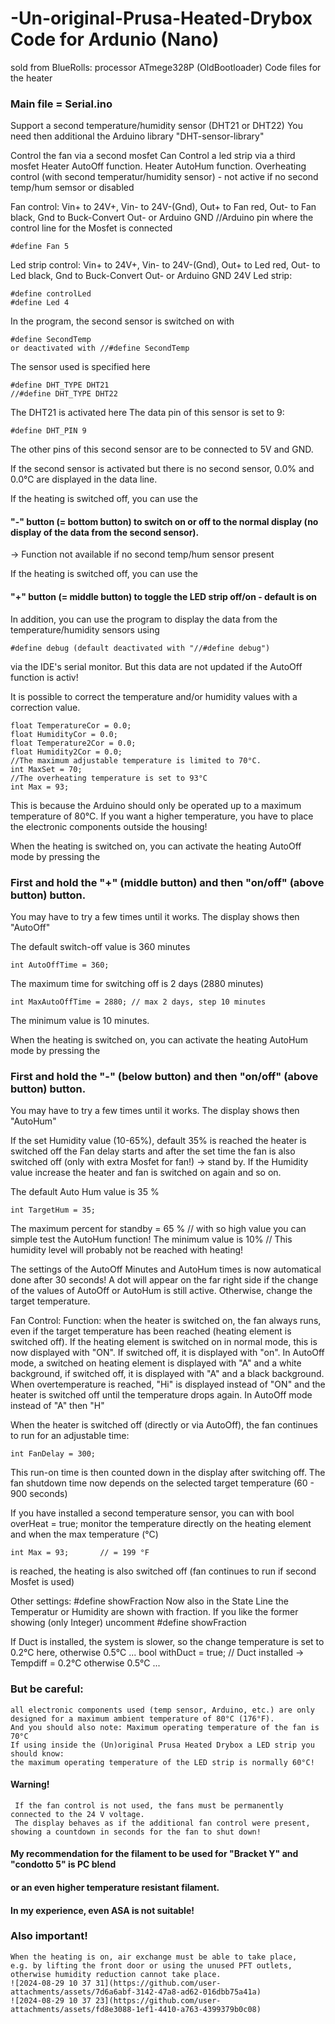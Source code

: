 # -Un-original-Prusa-Heated-Drybox Code for Ardunio (Nano) 
sold from BlueRolls: processor ATmege328P (OldBootloader)
Code files for the heater 

### Main file = Serial.ino


Support a second temperature/humidity sensor (DHT21 or DHT22)
You need then additional the Arduino library "DHT-sensor-library"

Control the fan via a second mosfet
Can Control a led strip via a third mosfet
Heater AutoOff function.
Heater AutoHum function.
Overheating control (with second temperatur/humidity sensor) - not active if no second temp/hum semsor or disabled

Fan control: Vin+ to 24V+, Vin- to 24V-(Gnd), Out+ to Fan red, Out- to Fan black, Gnd to Buck-Convert Out- or Arduino GND
//Arduino pin where the control line for the Mosfet is connected
```
#define Fan 5
```
Led strip control: Vin+ to 24V+, Vin- to 24V-(Gnd), Out+ to Led red, Out- to Led black, Gnd to Buck-Convert Out- or Arduino GND
24V Led strip:
```
#define controlLed
#define Led 4
```
In the program, the second sensor is switched on with
```
#define SecondTemp
or deactivated with //#define SecondTemp
```
The sensor used is specified here
```
#define DHT_TYPE DHT21
//#define DHT_TYPE DHT22
```
The DHT21 is activated here
The data pin of this sensor is set to 9:
```
#define DHT_PIN 9
```
The other pins of this second sensor are to be connected to 5V and GND.

If the second sensor is activated but there is no second sensor,
0.0% and 0.0°C are displayed in the data line.

If the heating is switched off, you can use the
#### "-" button (= bottom button) to switch on or off to the normal display (no display of the data from the second sensor).
-> Function not available if no second temp/hum sensor present

If the heating is switched off, you can use the
#### "+" button (= middle button) to toggle the LED strip off/on - default is on

In addition, you can use the program to display the data from the temperature/humidity sensors using
```
#define debug (default deactivated with "//#define debug")
```
via the IDE's serial monitor.
But this data are not updated if the AutoOff function is activ!

It is possible to correct the temperature and/or humidity values with a correction value.
```
float TemperatureCor = 0.0;
float HumidityCor = 0.0;
float Temperature2Cor = 0.0;
float Humidity2Cor = 0.0;
//The maximum adjustable temperature is limited to 70°C.
int MaxSet = 70;  
//The overheating temperature is set to 93°C
int Max = 93;   
```
This is because the Arduino should only be operated up to a maximum temperature of 80°C.
If you want a higher temperature, you have to place the electronic components outside the housing! 

When the heating is switched on, you can activate the heating AutoOff mode by pressing the

 ### First and hold the "+" (middle button) and then "on/off" (above button) button.
You may have to try a few times until it works. The display shows then "AutoOff"

The default switch-off value is 360 minutes
```
int AutoOffTime = 360;
```
The maximum time for switching off is 2 days (2880 minutes)
```
int MaxAutoOffTime = 2880; // max 2 days, step 10 minutes
```
The minimum value is 10 minutes.

When the heating is switched on, you can activate the heating AutoHum mode by pressing the
 ### First and hold the "-" (below button) and then "on/off" (above button) button.
You may have to try a few times until it works.  The display shows then "AutoHum"

If the set Humidity value (10-65%), default 35% is reached the heater is switched off
the Fan delay starts and after the set time the fan is also switched off (only with extra Mosfet for fan!)
-> stand by. 
If the Humidity value increase the heater and fan is switched on again
and so on. 

The default Auto Hum value is 35 %
```
int TargetHum = 35;
```
The maximum percent for standby = 65 %		// with so high value you can simple test the AutoHum function!
The minimum value is 10%			// This humidity level will probably not be reached with heating! 

The settings of the AutoOff Minutes and AutoHum times is now automatical done after 30 seconds!
A dot will appear on the far right side if the change of the values of AutoOff or AutoHum is still active.
Otherwise, change the target temperature.

Fan Control:
Function: when the heater is switched on, the fan always runs, even if the target temperature has been reached (heating element is switched off).
If the heating element is switched on in normal mode, this is now displayed with "ON".
If switched off, it is displayed with "on".
In AutoOff mode, a switched on heating element is displayed with "A" and a white background, 
if switched off, it is displayed with "A" and a black background.
When overtemperature is reached, "Hi" is displayed instead of "ON" and the heater is switched off until the temperature drops again.
In AutoOff mode instead of "A" then "H"
 
When the heater is switched off (directly or via AutoOff), the fan continues to run for an adjustable time:
```
int FanDelay = 300;
```
This run-on time is then counted down in the display after switching off.
The fan shutdown time now depends on the selected target temperature (60 - 900 seconds)

If you have installed a second temperature sensor, you can with 
bool overHeat = true;
monitor the temperature directly on the heating element and when the max temperature (°C)
```
int Max = 93;		// = 199 °F
```
is reached, the heating is also switched off (fan continues to run if second Mosfet is used)

Other settings:
#define showFraction
Now also in the State Line the Temperatur or Humidity are shown with fraction.
If you like the former showing (only Integer) uncomment #define showFraction

If Duct is installed, the system is slower, so the change temperature is set to 0.2°C here, otherwise 0.5°C
...
bool withDuct = true;                     // Duct installed -> Tempdiff = 0.2°C otherwise 0.5°C
...

### But be careful: 
    all electronic components used (temp sensor, Arduino, etc.) are only designed for a maximum ambient temperature of 80°C (176°F).
    And you should also note: Maximum operating temperature of the fan is 70°C
    If using inside the (Un)original Prusa Heated Drybox a LED strip you should know:
    the maximum operating temperature of the LED strip is normally 60°C! 

#### Warning!
     If the fan control is not used, the fans must be permanently connected to the 24 V voltage.
     The display behaves as if the additional fan control were present, showing a countdown in seconds for the fan to shut down!

#### My recommendation for the filament to be used for "Bracket Y" and "condotto 5" is PC blend 
#### or an even higher temperature resistant filament.
#### In my experience, even ASA is not suitable!

### Also important!
    When the heating is on, air exchange must be able to take place, 
    e.g. by lifting the front door or using the unused PFT outlets, 
    otherwise humidity reduction cannot take place.
    ![2024-08-29 10 37 31](https://github.com/user-attachments/assets/7d6a6abf-3142-47a8-ad62-016dbb75a41a)
    ![2024-08-29 10 37 23](https://github.com/user-attachments/assets/fd8e3088-1ef1-4410-a763-4399379b0c08)

